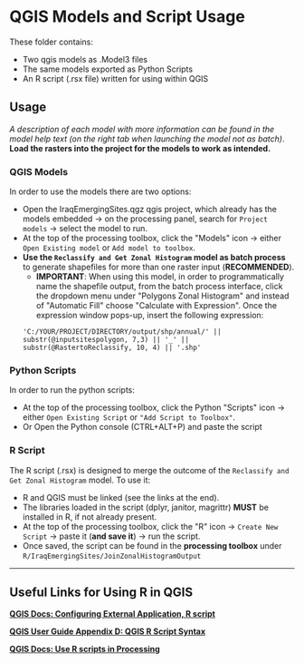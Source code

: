# QGIS Models and Script Usage

These folder contains:
* Two qgis models as .Model3 files
* The same models exported as Python Scripts
* An R script (.rsx file) written for using within QGIS

## Usage
*A description of each model with more information can be found in the model help text (on the right tab when launching the model not as batch)*. **Load the rasters into the project for the models to work as intended.**
### QGIS Models
In order to use the models there are two options:  
* Open the IraqEmergingSites.qgz qgis project, which already has the models embedded -> on the processing panel, search for `Project models` -> select the model to run. 
* At the top of the processing toolbox, click the "Models" icon -> either `Open Existing model` or `Add model to toolbox`.  
* **Use the `Reclassify and Get Zonal Histogram` model as batch process** to generate shapefiles for more than one raster input (**RECOMMENDED**).
    * **IMPORTANT**: When using this model, in order to programmatically name the shapefile output, from the batch process interface, click the dropdown menu under "Polygons Zonal Histogram" and instead of "Automatic Fill" choose "Calculate with Expression". Once the expression window pops-up, insert the following expression:
    ```
    'C:/YOUR/PROJECT/DIRECTORY/output/shp/annual/' ||  substr(@inputsitespolygon, 7,3) || '_' || substr(@RastertoReclassify, 10, 4) || '.shp'
    ```


### Python Scripts
In order to run the python scripts:
* At the top of the processing toolbox, click the Python "Scripts" icon -> either `Open Existing Script` or `"Add Script to Toolbox"`. 
* Or Open the Python console (CTRL+ALT+P) and paste the script
### R Script
The R script (.rsx) is designed to merge the outcome of the `Reclassify and Get Zonal Histogram` model. To use it:
* R and QGIS must be linked (see the links at the end).
* The libraries loaded in the script (dplyr, janitor, magrittr) **MUST** be installed in R, if not already present.
* At the top of the processing toolbox, click the "R" icon ->  `Create New Script` -> paste it (**and save it**) -> run the script. 
* Once saved, the script can be found in the **processing toolbox** under `R/IraqEmergingSites/JoinZonalHistogramOutput`

***

## Useful Links for Using R in QGIS

[**QGIS Docs: Configuring External Application, R script**](https://docs.qgis.org/3.10/en/docs/user_manual/processing/3rdParty.html#r-scripts)

[**QGIS User Guide Appendix D: QGIS R Script Syntax**](https://docs.qgis.org/3.10/en/docs/user_manual/appendices/qgis_r_syntax.html#appendix-d-qgis-r-script-syntax)

[**QGIS Docs: Use R scripts in Processing**](https://docs.qgis.org/3.10/en/docs/training_manual/processing/r_intro.html)
